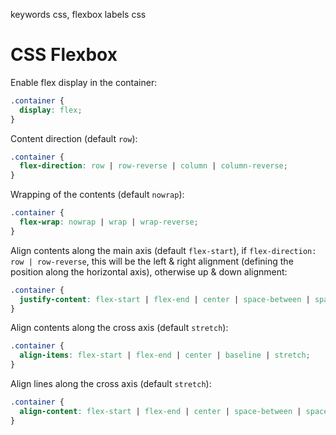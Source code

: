 keywords css, flexbox
labels css

# CSS Flexbox
Enable flex display in the container:
```css
.container {
  display: flex;
}
```

Content direction (default `row`):
```css
.container {
  flex-direction: row | row-reverse | column | column-reverse;
}
```

Wrapping of the contents (default `nowrap`):
```css
.container {
  flex-wrap: nowrap | wrap | wrap-reverse;
}
```

Align contents along the main axis (default `flex-start`), if `flex-direction: row | row-reverse`, this will be the left & right alignment (defining the position along the horizontal axis), otherwise up & down alignment:
```css
.container {
  justify-content: flex-start | flex-end | center | space-between | space-around | space-evenly;
}
```

Align contents along the cross axis (default `stretch`):
```css
.container {
  align-items: flex-start | flex-end | center | baseline | stretch;
}
```

Align lines along the cross axis (default `stretch`):
```css
.container {
  align-content: flex-start | flex-end | center | space-between | space-around | stretch;
}
```
